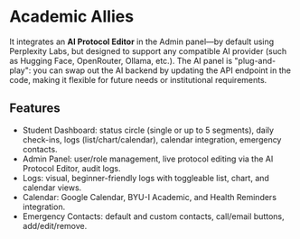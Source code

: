 <div id="site-header"></div>
<script>
  fetch('shared-header.html')
    .then(res => res.text())
    .then(html => { document.getElementById('site-header').innerHTML = html; });
</script>

# Academic Allies
It integrates an **AI Protocol Editor** in the Admin panel—by default using Perplexity Labs, but designed to support any compatible AI provider (such as Hugging Face, OpenRouter, Ollama, etc.). The AI panel is "plug-and-play": you can swap out the AI backend by updating the API endpoint in the code, making it flexible for future needs or institutional requirements.
## Features
- Student Dashboard: status circle (single or up to 5 segments), daily check-ins, logs (list/chart/calendar), calendar integration, emergency contacts.
- Admin Panel: user/role management, live protocol editing via the AI Protocol Editor, audit logs.
- Logs: visual, beginner-friendly logs with toggleable list, chart, and calendar views.
- Calendar: Google Calendar, BYU-I Academic, and Health Reminders integration.
- Emergency Contacts: default and custom contacts, call/email buttons, add/edit/remove.
